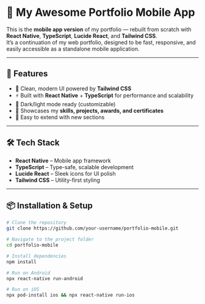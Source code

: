 # 📱 My Awesome Portfolio Mobile App  

This is the **mobile app version** of my portfolio — rebuilt from scratch with **React Native**, **TypeScript**, **Lucide React**, and **Tailwind CSS**.  
It’s a continuation of my web portfolio, designed to be fast, responsive, and easily accessible as a standalone mobile application.  

---

## 🚀 Features  
- 🎨 Clean, modern UI powered by **Tailwind CSS**  
- ⚡ Built with **React Native** + **TypeScript** for performance and scalability  
- 🌙 Dark/light mode ready (customizable)  
- 📂 Showcases my **skills, projects, awards, and certificates**  
- 🤝 Easy to extend with new sections  

---

## 🛠️ Tech Stack  
- **React Native** – Mobile app framework  
- **TypeScript** – Type-safe, scalable development  
- **Lucide React** – Sleek icons for UI polish  
- **Tailwind CSS** – Utility-first styling  

---

## 📦 Installation & Setup  

```bash
# Clone the repository
git clone https://github.com/your-username/portfolio-mobile.git

# Navigate to the project folder
cd portfolio-mobile

# Install dependencies
npm install

# Run on Android
npx react-native run-android

# Run on iOS
npx pod-install ios && npx react-native run-ios
